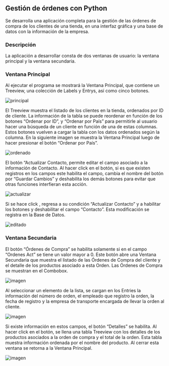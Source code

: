 ## Gestión de órdenes con Python

Se desarrolla una aplicación completa para la gestión de las órdenes de compra de los clientes de una tienda, en una interfaz gráfica y una base de datos con la información de la empresa.

### Descripción
La aplicación a desarrollar consta de dos ventanas de usuario: la ventana principal y la ventana secundaria.
### Ventana Principal
Al ejecutar el programa se mostrará la Ventana Principal, que contiene un Treeview, una colección de Labels y Entrys, así como cinco botones.

![principal](https://github.com/nelhoesp/Gestion-de-ordenes-con-Python/assets/156467223/b0c8f5c2-0b83-4d33-aaec-515b7829ef9d)

El Treeview muestra el listado de los clientes en la tienda, ordenados por ID de cliente.
La información de la tabla se puede reordenar en función de los botones “Ordenar por ID”, y “Ordenar por País” para permitirle al usuario hacer una búsqueda de un cliente en función de una de estas columnas. Estos botones vuelven a cargar la tabla con los datos ordenados según la columna.
En la siguiente imagen se muestra la Ventana Principal luego de hacer presionar el botón “Ordenar por País”.

![ordenado](https://github.com/nelhoesp/Gestion-de-ordenes-con-Python/assets/156467223/7e37338e-b21b-456e-be74-8b27c1aaefd4)

El botón “Actualizar Contacto, permite editar el campo asociado a la información de Contacto. Al hacer click en el botón, si es que existen registros en los campos este habilita el campo, cambia el nombre del botón por “Guardar Cambios” y deshabilita los demás botones para evitar que otras funciones interfieran esta acción.

![actualizar](https://github.com/nelhoesp/Gestion-de-ordenes-con-Python/assets/156467223/56ee1c57-018d-4583-8401-be92791c4435)

Si se hace click , regresa a su condición “Actualizar Contacto” y a habilitar los botones y deshabilitar el campo “Contacto”. Esta modificación se registra en la Base de Datos.

![editado](https://github.com/nelhoesp/Gestion-de-ordenes-con-Python/assets/156467223/abf243a9-3360-4bde-b52e-37ae12fa81a6)

### Ventana Secundaria
El botón “Órdenes de Compra” se habilita solamente si en el campo “Ordenes Act” se tiene un valor mayor a 0. Este botón abre una Ventana Secundaria que muestra el listado de las Órdenes de Compra del cliente y el detalle de los productos asociado a esta Orden.
Las Órdenes de Compra se muestran en el Combobox.

![imagen](https://github.com/nelhoesp/Gestion-de-ordenes-con-Python/assets/156467223/15d9a831-d2ab-4fb9-962a-d76631e9f29d)

Al seleccionar un elemento de la lista, se cargan en los Entries la información del número de orden, el empleado que registro la orden, la fecha de registro y la empresa de transporte encargada de llevar la orden al cliente.

![imagen](https://github.com/nelhoesp/Gestion-de-ordenes-con-Python/assets/156467223/c4edb867-4a16-46d9-893e-578a11006d2a)

Si existe información en estos campos, el botón “Detalles” se habilita. Al hacer click en el botón, se llena una tabla Treeview con los detalles de los productos asociados a la orden de compra y el total de la orden. Esta tabla muestra información ordenada por el nombre del producto.
Al cerrar esta ventana se retorna a la Ventana Principal.

![imagen](https://github.com/nelhoesp/Gestion-de-ordenes-con-Python/assets/156467223/9d358e48-66ea-4c8d-930f-08508ff57ce1)

